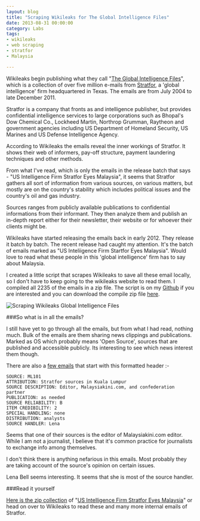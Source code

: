```yaml
---
layout: blog
title: "Scraping Wikileaks for The Global Intelligence Files"
date: 2013-08-31 00:00:00
category: Labs
tags:
- wikileaks
- web scraping
- stratfor
- Malaysia

---
```


Wikileaks begin publishing what they call "[The Global Intelligence Files](https://search.wikileaks.org/gifiles/?rl)", which is a collection of over five million e-mails from [Stratfor](http://www.stratfor.com/), a 'global intelligence' firm headquartered in Texas. The emails are from July 2004 to late December 2011.

Stratfor is a company that fronts as and intelligence publisher, but provides confidential intelligence services to large corporations such as Bhopal's Dow Chemical Co., Lockheed Martin, Northrop Grumman, Raytheon and government agencies including US Department of Homeland Security, US Marines and US Defense Intelligence Agency.

According to Wikileaks the emails reveal the inner workings of Stratfor. It shows their web of informers, pay-off structure, payment laundering techniques and other methods. 

From what I've read, which is only the emails in the release batch that says - "US Intelligence Firm Stratfor Eyes Malaysia", it seems that Stratfor gathers all sort of information from various sources, on various matters, but mostly are on the country's stability which includes political issues and the country's oil and gas industry. 

Sources ranges from publicly available publications to confidential informations from their informant. They then analyze them and publish an in-depth report either for their newsletter, their website or for whoever their clients might be.

Wikileaks have started releasing the emails back in early 2012. They release it batch by batch. The recent release had caught my attention. It's the batch of emails marked as "US Inteliigence Firm Startfor Eyes Malaysia". Would love to read what these people in this 'global intelligence' firm has to say about Malaysia.

I created a little script that scrapes Wikileaks to save all these email locally, so I don't have to keep going to the wikileaks website to read them. I compiled all 2235 of the emails in a zip file. The script is on my [Github](http://github.com/jibone/nancy) if you are interested and you can download the compile zip file [here](http://assets.jshamsul.com/downloads/stratfor_malaysia.zip).

![Scraping Wikileaks Global Intelligence Files](http://assets.jshamsul.com/Screen-Shot-2013-09-01-at-2.37.20-PM.png)

###So what is in all the emails?
 
I still have yet to go through all the emails, but from what I had read, nothing much. Bulk of the emails are them sharing news clippings and publications. Marked as OS which probably means 'Open Source', sources that are published and accessible publicly. Its interesting to see which news interest them though.

There are also a [few emails](https://search.wikileaks.org/gifiles/?viewemailid=72394) that start with this formatted header :-

```
SOURCE: ML101 
ATTRIBUTION: Stratfor sources in Kuala Lumpur 
SOURCE DESCRIPTION: Editor, Malaysiakini.com, and confederation partner 
PUBLICATION: as needed 
SOURCE RELIABILITY: B 
ITEM CREDIBILITY: 2 
SPECIAL HANDLING: none 
DISTRIBUTION: analysts 
SOURCE HANDLER: Lena 
```

Seems that one of their sources is the editor of Malaysiakini.com editor. While I am not a journalist, I believe that it's common practice for journalists to exchange info among themselves.  

I don't think there is anything nefarious in this emails. Most probably they are taking account of the source's opinion on certain issues.

Lena Bell seems interesting. It seems that she is most of the source handler.

###Read it yourself

[Here is the zip collection](http://assets.jshamsul.com/downloads/stratfor_malaysia.zip) of "[US Intelligence Firm Stratfor Eyes Malaysia](https://search.wikileaks.org/gifiles/?relid=668#searchresult)" or head on over to Wikileaks to read these and many more internal emails of Stratfor.

